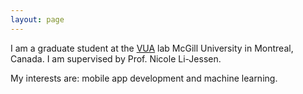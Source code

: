 ```yaml
---
layout: page
---
```


I am a graduate student at the [VUA](https://voice.lab.mcgill.ca) lab McGill University in Montreal, Canada. I am supervised by Prof. Nicole Li-Jessen.

My interests are: mobile app development and machine learning.

